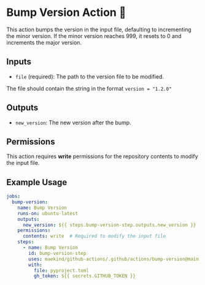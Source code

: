 # Bump Version Action 🔼

This action bumps the version in the input file, defaulting to incrementing the minor version. If the minor version reaches 999, it resets to 0 and increments the major version.

## Inputs

- `file` (required): The path to the version file to be modified.

The file should contain the string in the format `version = "1.2.0"`

## Outputs

- `new_version`: The new version after the bump.

## Permissions

This action requires **write** permissions for the repository contents to modify the input file.

## Example Usage

```yaml
jobs:
  bump-version:
    name: Bump Version
    runs-on: ubuntu-latest
    outputs:
      new_version: ${{ steps.bump-version-step.outputs.new_version }}
    permissions:
      contents: write  # Required to modify the input file
    steps:
      - name: Bump Version
        id: bump-version-step
        uses: maekind/github-actions/.github/actions/bump-version@main
        with:
          file: pyproject.toml
          gh_token: ${{ secrets.GITHUB_TOKEN }}
